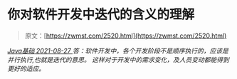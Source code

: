 <!--yml
category: 未分类
date: 0001-01-01 00:00:00
--->

# 你对软件开发中迭代的含义的理解

> 原文：[https://zwmst.com/2520.html](https://zwmst.com/2520.html)

   [ *Java基础* ](https://zwmst.com/java%e5%9f%ba%e7%a1%80)*[ <time datetime="2021-08-27T09:33:38+08:00"> 2021-08-27 </time> ](https://zwmst.com/2520.html)  答：软件开发中，各个开发阶段不是顺序执行的，应该是并行执行,也就是迭代的意思。
这样对于开发中的需求变化，及人员变动都能得到更好的适应。*